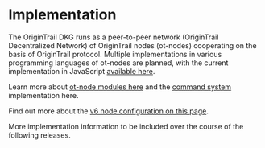 # Implementation

The OriginTrail DKG runs as a peer-to-peer network (OriginTrail Decentralized Network) of OriginTrail nodes (ot-nodes) cooperating on the basis of OriginTrail protocol. Multiple implementations in various programming languages of ot-nodes are planned, with the current implementation in JavaScript [available here](https://github.com/origintrail/ot-node).

Learn more about [ot-node modules here](modules.md) and the [command system](command-executor.md) implementation here.&#x20;

Find out more about the [v6 node configuration on this page](broken-reference).



More implementation information to be included over the course of the following releases.
